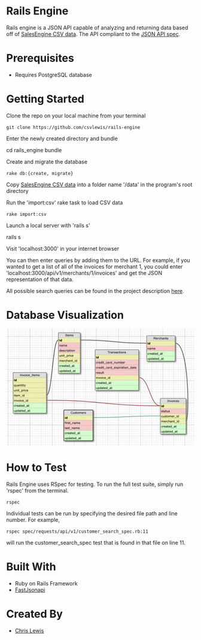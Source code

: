 # Rails Engine

Rails engine is a JSON API capable of analyzing and returning data based off of [SalesEngine CSV data](https://github.com/turingschool-examples/sales_engine/tree/master/data). The API compliant to the [JSON API spec](https://jsonapi.org/).

# Prerequisites

- Requires PostgreSQL database

# Getting Started

Clone the repo on your local machine from your terminal

    git clone https://github.com/csvlewis/rails-engine

Enter the newly created directory and bundle

  cd rails_engine
  bundle

Create and migrate the database

    rake db:{create, migrate}

Copy [SalesEngine CSV data](https://github.com/turingschool-examples/sales_engine/t`ree/master/data) into a folder name '/data' in the program's root directory

Run the 'import:csv' rake task to load CSV data

    rake import:csv

Launch a local server with 'rails s'

  rails s

Visit 'localhost:3000' in your internet browser

You can then enter queries by adding them to the URL. For example, if you wanted to get a list of all of the invoices for merchant 1, you could enter 'localhost:3000/api/v1/merchants/1/invoices' and get the JSON representation of that data.

All possible search queries can be found in the project description [here](http://backend.turing.io/module3/projects/rails_engine).

# Database Visualization

![Database Visualizaion](/db_schema.png?raw=true)

# How to Test

Rails Engine uses RSpec for testing. To run the full test suite, simply run 'rspec' from the terminal.

    rspec

Individual tests can be run by specifying the desired file path and line number. For example,

    rspec spec/requests/api/v1/customer_search_spec.rb:11

will run the customer_search_spec test that is found in that file on line 11.

# Built With

- Ruby on Rails Framework
- [FastJsonapi](https://github.com/Netflix/fast_jsonapi)

# Created By

- [Chris Lewis](https://github.com/csvlewis)
